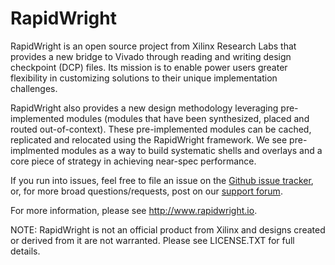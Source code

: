 # RapidWright 

RapidWright is an open source project from Xilinx Research Labs that
provides a new bridge to Vivado through reading and writing design
checkpoint (DCP) files.  Its mission is to enable power users greater
flexibility in customizing solutions to their unique implementation
challenges.

RapidWright also provides a new design methodology leveraging
pre-implemented modules (modules that have been synthesized, placed
and routed out-of-context).  These pre-implemented modules can be
cached, replicated and relocated using the RapidWright framework. We
see pre-implmented modules as a way to build systematic shells and
overlays and a core piece of strategy in achieving near-spec
performance.

If you run into issues, feel free to file an issue on the [Github issue
tracker](https://github.com/Xilinx/RapidWright/issues/new), or, for more broad questions/requests, post on our [support
forum](https://groups.google.com/forum/#!forum/rapidwright). 

For more information, please see http://www.rapidwright.io.

NOTE: RapidWright is not an official product from Xilinx and designs 
created or derived from it are not warranted. Please see 
LICENSE.TXT for full details.
